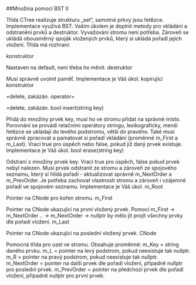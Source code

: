 ##Množina pomocí BST II

Třída CTree realizuje strukturu „set“, samotné prkvy jsou řetězce. Implementace využívá BST. Vaším úkolem je doplnit metody pro vkládání a odstranění prvků a destruktor. Vyvažování stromu není potřeba. Zároveň se ukládá obousměrný spoják vložených prvků, který si ukládá pořadí jejich vložení. Třída má rozhraní:

konstruktor

Nastaven na default, není třeba ho měnit.
destruktor

Musí správně uvolnit paměť. Implementace je Váš úkol.
kopírující konstruktor

=delete, zakázán.
operator=

=delete, zakázán.
bool insert(string key)

Přidá do množiny prvek key, musí ho ve stromu přidat na správné místo. Porovnání se provádí relačními operátory stringu, lexikograficky, menší řetězce se ukládají do levého podstromu, větší do pravého. Také musí správně zpracovat a pamatovat si pořadí vkládání (proměnné m_First a m_Last). Vrací true pro úspěch nebo false, pokud již daný prvek existuje. Implementace je Váš úkol.
bool erase(string key)

Odstraní z množiny prvek key. Vrací true pro úspěch, false pokud prvek nebyl nalezen. Musí prvek odstranit ze stromu a zároveň ze spojového seznamu, který si hlídá pořadí - aktualizovat správně m_NextOrder a m_PrevOrder. Je potřeba zachovat vlastnosti stromu a zároveň i vzájemné pořadí ve spojovém seznamu. Implementace je Váš úkol.
m_Root

Pointer na CNode pro kořen stromu.
m_First

Pointer na CNode ukazující na první vložený prvek. Pomocí m_First → m_NextOrder .. → m_NextOrder → nullptr by mělo jít projít všechny prvky dle pořadí vložení.
m_Last

Pointer na CNode ukazující na poslední vložený prvek.
CNode

Pomocná třída pro uzel ve stromu. Obsahuje proměnné:
m_Key = string daného prvku.
m_L = pointer na levý podstrom, pokud neexistuje tak nullptr.
m_R = pointer na pravý podstrom, pokud neexistuje tak nullptr.
m_NextOrder = pointer na další prvek dle pořadí vložení, případně nullptr pro poslední prvek.
m_PrevOrder = pointer na předchozí prvek dle pořadí vložení, případně nullptr pro první prvek.
